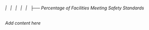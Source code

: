 ###### |   |   |   |   |   ├── Percentage of Facilities Meeting Safety Standards

*Add content here*